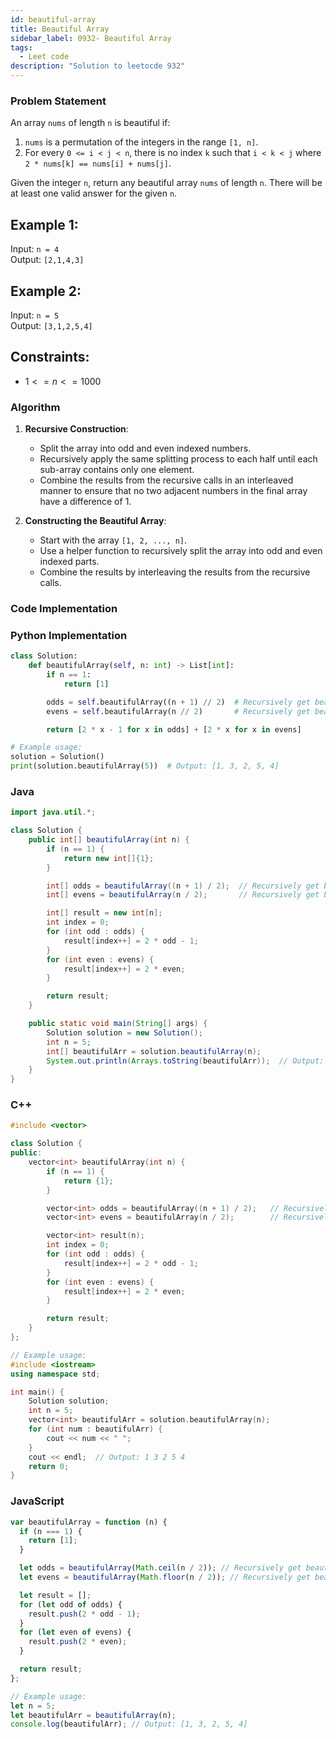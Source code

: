 ```yaml
---
id: beautiful-array
title: Beautiful Array
sidebar_label: 0932- Beautiful Array
tags:
  - Leet code
description: "Solution to leetocde 932"
---
```


### Problem Statement

An array `nums` of length `n` is beautiful if:

1. `nums` is a permutation of the integers in the range `[1, n]`.
2. For every `0 <= i < j < n`, there is no index `k` such that `i < k < j` where `2 * nums[k] == nums[i] + nums[j]`.

Given the integer `n`, return any beautiful array `nums` of length `n`. There will be at least one valid answer for the given `n`.

## Example 1:

Input: `n = 4`  
Output: `[2,1,4,3]`

## Example 2:

Input: `n = 5`  
Output: `[3,1,2,5,4]`

## Constraints:

- $1 <= n <= 1000$

### Algorithm

1. **Recursive Construction**:

   - Split the array into odd and even indexed numbers.
   - Recursively apply the same splitting process to each half until each sub-array contains only one element.
   - Combine the results from the recursive calls in an interleaved manner to ensure that no two adjacent numbers in the final array have a difference of 1.

2. **Constructing the Beautiful Array**:
   - Start with the array `[1, 2, ..., n]`.
   - Use a helper function to recursively split the array into odd and even indexed parts.
   - Combine the results by interleaving the results from the recursive calls.

### Code Implementation

### Python Implementation

```python
class Solution:
    def beautifulArray(self, n: int) -> List[int]:
        if n == 1:
            return [1]

        odds = self.beautifulArray((n + 1) // 2)  # Recursively get beautiful array for odd indices
        evens = self.beautifulArray(n // 2)       # Recursively get beautiful array for even indices

        return [2 * x - 1 for x in odds] + [2 * x for x in evens]

# Example usage:
solution = Solution()
print(solution.beautifulArray(5))  # Output: [1, 3, 2, 5, 4]
```

### Java

```java
import java.util.*;

class Solution {
    public int[] beautifulArray(int n) {
        if (n == 1) {
            return new int[]{1};
        }

        int[] odds = beautifulArray((n + 1) / 2);  // Recursively get beautiful array for odd indices
        int[] evens = beautifulArray(n / 2);       // Recursively get beautiful array for even indices

        int[] result = new int[n];
        int index = 0;
        for (int odd : odds) {
            result[index++] = 2 * odd - 1;
        }
        for (int even : evens) {
            result[index++] = 2 * even;
        }

        return result;
    }

    public static void main(String[] args) {
        Solution solution = new Solution();
        int n = 5;
        int[] beautifulArr = solution.beautifulArray(n);
        System.out.println(Arrays.toString(beautifulArr));  // Output: [1, 3, 2, 5, 4]
    }
}
```

### C++

```cpp
#include <vector>

class Solution {
public:
    vector<int> beautifulArray(int n) {
        if (n == 1) {
            return {1};
        }

        vector<int> odds = beautifulArray((n + 1) / 2);   // Recursively get beautiful array for odd indices
        vector<int> evens = beautifulArray(n / 2);        // Recursively get beautiful array for even indices

        vector<int> result(n);
        int index = 0;
        for (int odd : odds) {
            result[index++] = 2 * odd - 1;
        }
        for (int even : evens) {
            result[index++] = 2 * even;
        }

        return result;
    }
};

// Example usage:
#include <iostream>
using namespace std;

int main() {
    Solution solution;
    int n = 5;
    vector<int> beautifulArr = solution.beautifulArray(n);
    for (int num : beautifulArr) {
        cout << num << " ";
    }
    cout << endl;  // Output: 1 3 2 5 4
    return 0;
}
```

### JavaScript

```javascript
var beautifulArray = function (n) {
  if (n === 1) {
    return [1];
  }

  let odds = beautifulArray(Math.ceil(n / 2)); // Recursively get beautiful array for odd indices
  let evens = beautifulArray(Math.floor(n / 2)); // Recursively get beautiful array for even indices

  let result = [];
  for (let odd of odds) {
    result.push(2 * odd - 1);
  }
  for (let even of evens) {
    result.push(2 * even);
  }

  return result;
};

// Example usage:
let n = 5;
let beautifulArr = beautifulArray(n);
console.log(beautifulArr); // Output: [1, 3, 2, 5, 4]
```
